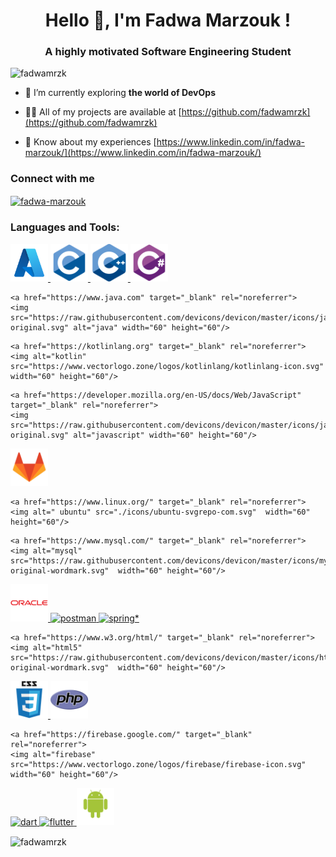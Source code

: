 <h1 align="center">Hello 👋, I'm Fadwa Marzouk !</h1>
<h3 align="center">A highly motivated Software Engineering Student</h3>

<p align="left"> <img src="https://komarev.com/ghpvc/?username=fadwamrzk&label=Profile%20views&color=0e75b6&style=flat" alt="fadwamrzk" /> </p>

- 🔭 I’m currently exploring **the world of DevOps**

- 👨‍💻 All of my projects are available at [https://github.com/fadwamrzk](https://github.com/fadwamrzk)

- 📄 Know about my experiences [https://www.linkedin.com/in/fadwa-marzouk/](https://www.linkedin.com/in/fadwa-marzouk/)

<h3 align="left">Connect with me</h3>
<p align="left">
<a href="https://linkedin.com/in/fadwa-marzouk" target="blank"><img align="center" src="https://raw.githubusercontent.com/rahuldkjain/github-profile-readme-generator/master/src/images/icons/Social/linked-in-alt.svg" alt="fadwa-marzouk" height="30" width="40" /></a>
</p>

<h3 align="left">Languages and Tools:</h3>
<p align="left">
  
  <a href="https://azure.microsoft.com/en-in/" target="_blank" rel="noreferrer"> 
  <img width="60" height="60" alt="azure" src="./icons/azure.svg" />
  </a>
  
  <a href="https://www.cprogramming.com/" target="_blank" rel="noreferrer"> 
    <img alt="c" src="https://raw.githubusercontent.com/devicons/devicon/master/icons/c/c-original.svg"  width="60" height="60"/> 
  </a> 
  
  <a href="https://www.w3schools.com/cpp/" target="_blank" rel="noreferrer">
    <img alt="cplusplus" src="https://raw.githubusercontent.com/devicons/devicon/master/icons/cplusplus/cplusplus-original.svg"  width="60" height="60"/> 
  </a>
  
  <a href="https://www.w3schools.com/cs/" target="_blank" rel="noreferrer">
    <img alt="csharp" src="https://raw.githubusercontent.com/devicons/devicon/master/icons/csharp/csharp-original.svg"  width="60" height="60"/>
  </a>
  
    <a href="https://www.java.com" target="_blank" rel="noreferrer">
    <img src="https://raw.githubusercontent.com/devicons/devicon/master/icons/java/java-original.svg" alt="java" width="60" height="60"/> 
  </a>
  
    <a href="https://kotlinlang.org" target="_blank" rel="noreferrer"> 
    <img alt="kotlin" src="https://www.vectorlogo.zone/logos/kotlinlang/kotlinlang-icon.svg"  width="60" height="60"/> 
  </a>
  
    <a href="https://developer.mozilla.org/en-US/docs/Web/JavaScript" target="_blank" rel="noreferrer">
    <img src="https://raw.githubusercontent.com/devicons/devicon/master/icons/javascript/javascript-original.svg" alt="javascript" width="60" height="60"/> 
  </a>
  
  
  
   <a href="" rel="noreferrer"> 
  <img width="60" height="60" alt="gitlab" src="./icons/gitlab-svgrepo-com.svg" />
  </a>

  
  
 
    <a href="https://www.linux.org/" target="_blank" rel="noreferrer"> 
    <img alt=" ubuntu" src="./icons/ubuntu-svgrepo-com.svg"  width="60" height="60"/>
  </a>

  
    <a href="https://www.mysql.com/" target="_blank" rel="noreferrer"> 
    <img alt="mysql" src="https://raw.githubusercontent.com/devicons/devicon/master/icons/mysql/mysql-original-wordmark.svg"  width="60" height="60"/>
  </a>
  
  <a href="https://www.oracle.com/" target="_blank" rel="noreferrer"> 
    <img alt="oracle" src="https://raw.githubusercontent.com/devicons/devicon/master/icons/oracle/oracle-original.svg"  width="60" height="60"/> 
  </a>
  
  
  

  
  <a href="https://postman.com" target="_blank" rel="noreferrer"> 
    <img src="https://www.vectorlogo.zone/logos/getpostman/getpostman-icon.svg" alt="postman" width="60" height="60"/>
  </a>
  
  <a href="https://spring.io/" target="_blank" rel="noreferrer"> 
    <img src="https://www.vectorlogo.zone/logos/springio/springio-icon.svg" alt="spring" width="60" height="60"/>*
  </a>
  
  
  
    <a href="https://www.w3.org/html/" target="_blank" rel="noreferrer"> 
    <img alt="html5" src="https://raw.githubusercontent.com/devicons/devicon/master/icons/html5/html5-original-wordmark.svg"  width="60" height="60"/>
  </a>
    <a href="https://www.w3schools.com/css/" target="_blank" rel="noreferrer"> 
    <img alt="css3" src="https://raw.githubusercontent.com/devicons/devicon/master/icons/css3/css3-original-wordmark.svg"  width="60" height="60"/> 
  </a>
    <a href="https://www.php.net" target="_blank" rel="noreferrer"> 
    <img alt="php" src="https://raw.githubusercontent.com/devicons/devicon/master/icons/php/php-original.svg"  width="60" height="60"/> 
  </a> 
  
  
  
  
    <a href="https://firebase.google.com/" target="_blank" rel="noreferrer">
    <img alt="firebase" src="https://www.vectorlogo.zone/logos/firebase/firebase-icon.svg"  width="60" height="60"/>
  </a> 
    <a href="https://dart.dev" target="_blank" rel="noreferrer">
    <img alt="dart" src="https://www.vectorlogo.zone/logos/dartlang/dartlang-icon.svg"  width="60" height="60"/> 
  </a>
  <a href="https://flutter.dev" target="_blank" rel="noreferrer">
    <img src="https://www.vectorlogo.zone/logos/flutterio/flutterio-icon.svg" alt="flutter" width="60" height="60"/>
  </a> 
    <a href="https://developer.android.com" target="_blank" rel="noreferrer"> 
  <img src="https://raw.githubusercontent.com/devicons/devicon/master/icons/android/android-original-wordmark.svg" alt="android" width="60" height="60"/>
  </a>
</p>

<p><img align="center" src="https://github-readme-stats.vercel.app/api/top-langs?username=fadwamrzk&show_icons=true&locale=en&layout=compact" alt="fadwamrzk" /></p>
